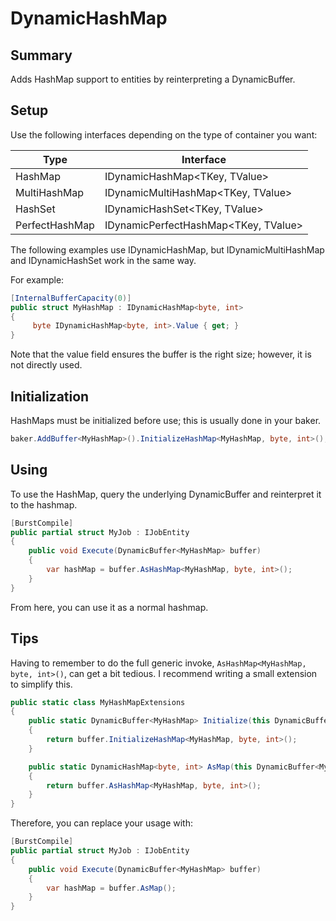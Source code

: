 ﻿# DynamicHashMap
## Summary
Adds HashMap support to entities by reinterpreting a DynamicBuffer. 

## Setup

Use the following interfaces depending on the type of container you want:

| Type           | Interface                            |
|----------------|--------------------------------------|
| HashMap        | IDynamicHashMap<TKey, TValue>        |
| MultiHashMap   | IDynamicMultiHashMap<TKey, TValue>   |
| HashSet        | IDynamicHashSet<TKey, TValue>        |
| PerfectHashMap | IDynamicPerfectHashMap<TKey, TValue> | 

The following examples use IDynamicHashMap, but IDynamicMultiHashMap and IDynamicHashSet work in the same way.

For example:

```csharp
[InternalBufferCapacity(0)]
public struct MyHashMap : IDynamicHashMap<byte, int>
{
     byte IDynamicHashMap<byte, int>.Value { get; }
}
```

Note that the value field ensures the buffer is the right size; however, it is not directly used.

## Initialization
HashMaps must be initialized before use; this is usually done in your baker.
```cs
baker.AddBuffer<MyHashMap>().InitializeHashMap<MyHashMap, byte, int>();
```

## Using
To use the HashMap, query the underlying DynamicBuffer and reinterpret it to the hashmap.

```cs
[BurstCompile]
public partial struct MyJob : IJobEntity
{
    public void Execute(DynamicBuffer<MyHashMap> buffer)
    {
        var hashMap = buffer.AsHashMap<MyHashMap, byte, int>();       
    }
}
```

From here, you can use it as a normal hashmap.

## Tips
Having to remember to do the full generic invoke, `AsHashMap<MyHashMap, byte, int>()`, can get a bit tedious.
I recommend writing a small extension to simplify this.

```cs
public static class MyHashMapExtensions
{
    public static DynamicBuffer<MyHashMap> Initialize(this DynamicBuffer<MyHashMap> buffer)
    {
        return buffer.InitializeHashMap<MyHashMap, byte, int>();
    }

    public static DynamicHashMap<byte, int> AsMap(this DynamicBuffer<MyHashMap> buffer)
    {
        return buffer.AsHashMap<MyHashMap, byte, int>();
    }
}
```

Therefore, you can replace your usage with:

```cs
[BurstCompile]
public partial struct MyJob : IJobEntity
{
    public void Execute(DynamicBuffer<MyHashMap> buffer)
    {
        var hashMap = buffer.AsMap();       
    }
}
```
